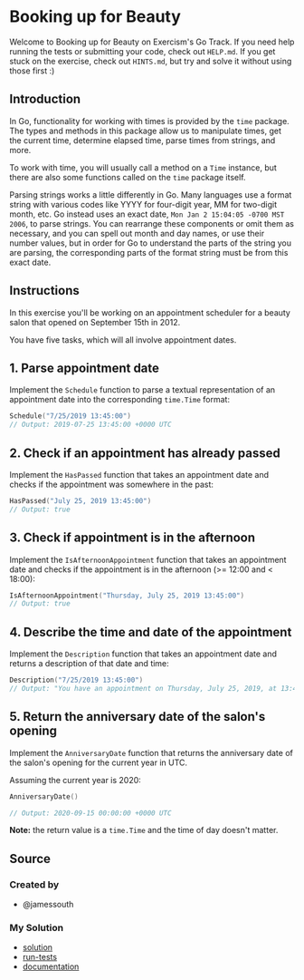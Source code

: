# Booking up for Beauty

Welcome to Booking up for Beauty on Exercism's Go Track.
If you need help running the tests or submitting your code, check out `HELP.md`.
If you get stuck on the exercise, check out `HINTS.md`, but try and solve it without using those first :)

## Introduction

In Go, functionality for working with times is provided by the `time` package. The types and methods in this package allow us to manipulate times, get the current time, determine elapsed time, parse times from strings, and more.

To work with time, you will usually call a method on a `Time` instance, but there are also some functions called on the `time` package itself.

Parsing strings works a little differently in Go. Many languages use a format string with various codes like YYYY for four-digit year, MM for two-digit month, etc. Go instead uses an exact date, `Mon Jan 2 15:04:05 -0700 MST 2006`, to parse strings. You can rearrange these components or omit them as necessary, and you can spell out month and day names, or use their number values, but in order for Go to understand the parts of the string you are parsing, the corresponding parts of the format string must be from this exact date.

## Instructions

In this exercise you'll be working on an appointment scheduler for a beauty salon that opened on September 15th in 2012.

You have five tasks, which will all involve appointment dates.

## 1. Parse appointment date

Implement the `Schedule` function to parse a textual representation of an appointment date into the corresponding `time.Time` format:

```go
Schedule("7/25/2019 13:45:00")
// Output: 2019-07-25 13:45:00 +0000 UTC
```

## 2. Check if an appointment has already passed

Implement the `HasPassed` function that takes an appointment date and checks if the appointment was somewhere in the past:

```go
HasPassed("July 25, 2019 13:45:00")
// Output: true
```

## 3. Check if appointment is in the afternoon

Implement the `IsAfternoonAppointment` function that takes an appointment date and checks if the appointment is in the afternoon (>= 12:00 and < 18:00):

```go
IsAfternoonAppointment("Thursday, July 25, 2019 13:45:00")
// Output: true
```

## 4. Describe the time and date of the appointment

Implement the `Description` function that takes an appointment date and returns a description of that date and time:

```go
Description("7/25/2019 13:45:00")
// Output: "You have an appointment on Thursday, July 25, 2019, at 13:45."
```

## 5. Return the anniversary date of the salon's opening

Implement the `AnniversaryDate` function that returns the anniversary date of the salon's opening for the current year in UTC.

Assuming the current year is 2020:

```go
AnniversaryDate()

// Output: 2020-09-15 00:00:00 +0000 UTC
```

**Note:** the return value is a `time.Time` and the time of day doesn't matter.

## Source

### Created by

- @jamessouth

### My Solution

- [solution](./booking_up_for_beauty.go)
- [run-tests](./run-tests-go.txt)
- [documentation](./booking-doc.md)
